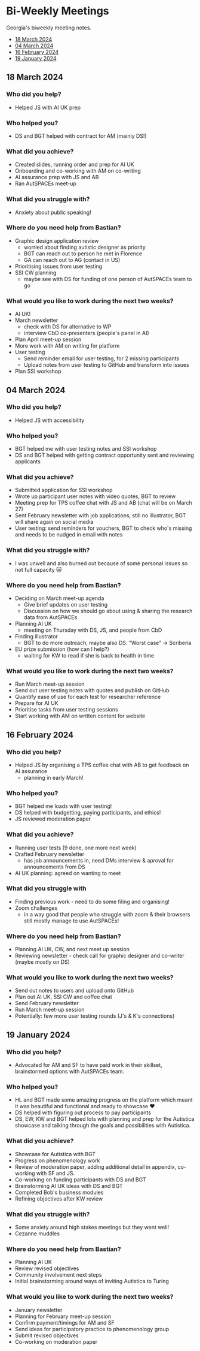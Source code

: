 # Bi-Weekly Meetings

Georgia's biweekly meeting notes.

* [18 March 2024](#date-18-march-2024)
* [04 March 2024](#date-04-march-2024)
* [16 February 2024](#date-16-february-2024)
* [19 January 2024](#date-19-january-2024)

## 18 March 2024

### Who did you help?

* Helped JS with AI UK prep

### Who helped you?

* DS and BGT helped with contract for AM (mainly DS!)

### What did you achieve?

* Created slides, running order and prep for AI UK
* Onboarding and co-working with AM on co-writing
* AI assurance prep with JS and AB
* Ran AutSPACEs meet-up

### What did you struggle with?

* Anxiety about public speaking! 

### Where do you need help from Bastian?

* Graphic design application review
  * worried about finding autistic designer as priority
  * BGT can reach out to person he met in Florence
  * GA can reach out to AG (contact in US)
* Prioritising issues from user testing
* SSI CW planning
  * maybe see with DS for funding of one person of AutSPACEs team to go

### What would you like to work during the next two weeks?

* AI UK!
* March newsletter
  * check with DS for alternative to WP
  * interview CbD co-presenters (people's panel in AI)
* Plan April meet-up session
* More work with AM on writing for platform
* User testing
  * Send reminder email for user testing, for 2 missing participants
  * Upload notes from user testing to GitHub and transform into issues
* Plan SSI workshop

## 04 March 2024

### Who did you help? 

* Helped JS with accessibility 

### Who helped you?

* BGT helped me with user testing notes and SSI workshop
* DS and BGT helped with getting contract opportunity sent and reviewing applicants

### What did you achieve?

* Submitted application for SSI workshop 
* Wrote up participant user notes with video quotes, BGT to review
* Meeting prep for TPS coffee chat with JS and AB (chat will be on March 27)
* Sent February newsletter with job applications, still no illustrator, BGT will share again on social media
* User testing: send reminders for vouchers, BGT to check who's missing and needs to be nudged in email with notes

### What did you struggle with? 

* I was unwell and also burned out because of some personal issues so not full capacity 😿

### Where do you need help from Bastian? 

* Deciding on March meet-up agenda
  * Give brief updates on user testing
  * Discussion on how we should go about using & sharing the research data from AutSPACEs
* Planning AI UK
  * meeting on Thursday with DS, JS, and people from CbD 
* Finding illustrator
  * BGT to do more outreach, maybe also DS. "Worst case" -> Scriberia 
* EU prize submission (how can I help?)
  * waiting for KW to read if she is back to health in time

### What would you like to work during the next two weeks?

* Run March meet-up session
* Send out user testing notes with quotes and publish on GitHub
* Quantify ease of use for each test for researcher reference 
* Prepare for AI UK
* Prioritise tasks from user testing sessions
* Start working with AM on written content for website 

## 16 February 2024

### Who did you help?

* Helped JS by organising a TPS coffee chat with AB to get feedback on AI assurance
  * planning in early March!

### Who helped you? 

* BGT helped me loads with user testing!
* DS helped with budgetting, paying participants, and ethics!
* JS reviewed moderation paper 

### What did you achieve?

* Running user tests (9 done, one more next week)
* Drafted February newsletter
  * has job announcements in, need DMs interview & aproval for announcements from DS
* AI UK planning: agreed on wanting to meet

### What did you struggle with 

* Finding previous work - need to do some filing and organising!
* Zoom challenges
  * in a way good that people who struggle with zoom & their browsers still mostly manage to use AutSPACEs! 

### Where do you need help from Bastian?

* Planning AI UK, CW, and next meet up session
* Reviewing newsletter - check call for graphic designer and co-writer (maybe mostly on DS)

### What would you like to work during the next two weeks?

* Send out notes to users and upload onto GitHub
* Plan out AI UK, SSI CW and coffee chat
* Send February newsletter
* Run March meet-up session
* Potentially: few more user testing rounds (J's & K's connections)

## 19 January 2024

### Who did you help?

* Advocated for AM and SF to have paid work in their skillset, brainstormed options with AutSPACEs team. 

### Who helped you?

* HL and BGT made some amazing progress on the platform which meant it was beautiful and functional and ready to showcase :heart:
* DS helped with figuring out process to pay participants 
* DS, EW, KW and BGT helped lots with planning and prep for the Autistica showcase and talking through the goals and possibilities with Autistica. 

### What did you achieve?

* Showcase for Autistica with BGT
* Progress on phenomenology work
* Review of moderation paper, adding additional detail in appendix, co-working with SF and JS.
* Co-working on funding participants with DS and BGT
* Brainstorming AI UK ideas with DS and BGT
* Completed Bob's business modules 
* Refining objectives after KW review

### What did you struggle with?

* Some anxiety around high stakes meetings but they went well!
* Cezanne muddles 

### Where do you need help from Bastian?

* Planning AI UK
* Review revised objectives
* Community involvement next steps
* Initial brainstorming around ways of inviting Autistica to Turing 

### What would you like to work during the next two weeks?

* January newsletter
* Planning for February meet-up session
* Confirm payment/timings for AM and SF
* Send ideas for participatory practice to phenomenology group
* Submit revised objectives
* Co-working on moderation paper





